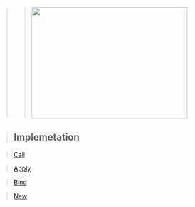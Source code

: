 > > [<img src="https://res.cloudinary.com/practicaldev/image/fetch/s--iry0_Ulq--/c_imagga_scale,f_auto,fl_progressive,h_500,q_auto,w_1000/https://dev-to-uploads.s3.amazonaws.com/i/itf5st2dvm8xwmuu3ap1.png" width="350" height="250" />](https://res.cloudinary.com/practicaldev/image/fetch/s--iry0_Ulq--/c_imagga_scale,f_auto,fl_progressive,h_500,q_auto,w_1000/https://dev-to-uploads.s3.amazonaws.com/i/itf5st2dvm8xwmuu3ap1.png)

> ## Implemetation

> [Call](./call.js)

> [Apply](./apply.js)

> [Bind](./bind.js)

> [New](./new.js)
